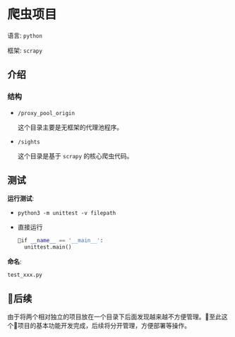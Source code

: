 # 爬虫项目

语言: `python`

框架: `scrapy`

## 介绍

### 结构

* `/proxy_pool_origin`

  这个目录主要是无框架的代理池程序。

* `/sights`

  这个目录是基于 `scrapy` 的核心爬虫代码。

## 测试

**运行测试**:

* `python3 -m unittest -v filepath`

* 直接运行

  ```python
  if __name__ == '__main__':
    unittest.main()
  ```

**命名**:

`test_xxx.py`

## 后续

由于将两个相对独立的项目放在一个目录下后面发现越来越不方便管理。至此这个项目的基本功能开发完成，后续将分开管理，方便部署等操作。
